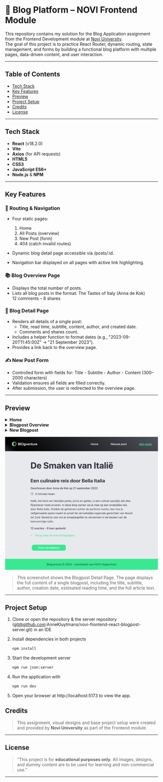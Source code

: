 # 📝 Blog Platform – NOVI Frontend Module

This repository contains my solution for the Blog Application assignment from the Frontend Development module at [Novi University](https://www.novi.nl).  
The goal of this project is to practice React Router, dynamic routing, state management, and forms by building a functional blog platform with multiple pages, data-driven content, and user interaction.

---

## Table of Contents

- [Tech Stack](#tech-stack)
- [Key Features](#key-features)
- [Preview](#preview)
- [Project Setup](#project-setup)
- [Credits](#credits)
- [License](#license)

---

## Tech Stack

- **React** (v18.2.0)
- **Vite**
- **Axios** (for API requests)
- **HTML5**
- **CSS3**
- **JavaScript ES6+**
- **Node.js** & **NPM**

---

## Key Features

### 📍 Routing & Navigation
- Four static pages:
    1. Home
    2. All Posts (overview)
    3. New Post (form)
    4. 404 (catch invalid routes)

- Dynamic blog detail page accessible via /posts/:id.
- Navigation bar displayed on all pages with active link highlighting.

### 📚 Blog Overview Page
- Displays the total number of posts.
- Lists all blog posts in the format:
  The Tastes of Italy (Anna de Kok)  
  12 comments – 8 shares

### 📰 Blog Detail Page
- Renders all details of a single post:
    - Title, read time, subtitle, content, author, and created date.
    - Comments and shares count.
- Includes a helper function to format dates (e.g., "2023-09-20T11:45:00Z" → "21 September 2023").
- Provides a link back to the overview page.

### ✍️ New Post Form
- Controlled form with fields for: Title - Subtitle - Author - Content (300–2000 characters)
- Validation ensures all fields are filled correctly.
- After submission, the user is redirected to the overview page.

---

## Preview

<details>
<summary><strong>Home</strong></summary>

![Home page](src/assets/screenshots/screenshot-home.png)
</details>

<details>
<summary><strong>Blogpost Overview</strong></summary>

![Blogpost Overview Page](src/assets/screenshots/screenshot-blogpost-overview.png)
</details>

<details>
<summary><strong>New Blogpost</strong></summary>

![New Blogpost Page](src/assets/screenshots/screenshot-new-blogpost.png)
</details>

![Blogpost Detail Page](src/assets/screenshots/screenshot-blogpost-detail.png)

> This screenshot shows the Blogpost Detail Page. The page displays the full content of a single blogpost, including the title, subtitle, author, creation date, estimated reading time, and the full article text.


---

## Project Setup

1. Clone or open the repository & the server repository (git@github.com:AnneKluytmans/novi-frontend-react-blogpost-server.git) in an IDE

2. Install dependencies in both projects
   ```bash
   npm install
   ```
3. Start the development server
    ```bash
    npm run json:server
    ```
4. Run the application with
   ```bash
   npm run dev
   ```
5. Open your browser at http://localhost:5173 to view the app.


## Credits

> This assignment, visual designs and base project setup were created and provided by **Novi University** as part of the Frontend module.

---

## License

> "This project is for **educational purposes only**. All images, designs, and dummy content are to be used for learning and non-commercial use."

---
